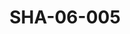 ---
pid: SHA-06-005
title: SHA-06-005
language: en
collection: Sharhabil Ahmed
original_label: 
rights: Sharhabil Ahmed
location_of_original: Sharhabil Ahmed
photographer_or_studio: 
scanned_from: photograph 8.8 by 12.6
_date: 1980s
location: Khartoum
description: Hamid Osman
additional_notes: 
permission_display: 'yes'
on_server: 'no'
on_website: 'no'
permalink: /archive/en/sha-06-005.html
layout: photo-page
---